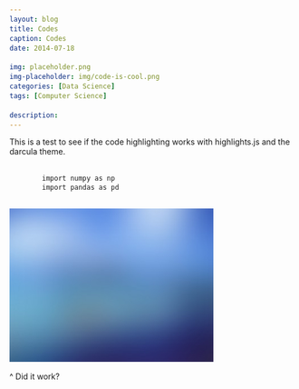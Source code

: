 ```yaml
---
layout: blog
title: Codes
caption: Codes
date: 2014-07-18

img: placeholder.png
img-placeholder: img/code-is-cool.png
categories: [Data Science]
tags: [Computer Science]

description: 
---
```


This is a test to see if the code highlighting works with highlights.js and the darcula theme.

<pre>
    <code class="python">
        import numpy as np
        import pandas as pd
    </code>
</pre>

<img class="lazy" src="/assets/img/placeholder.png" data-src="/assets/img/{{ page.img-placeholder }}">

^ Did it work?
